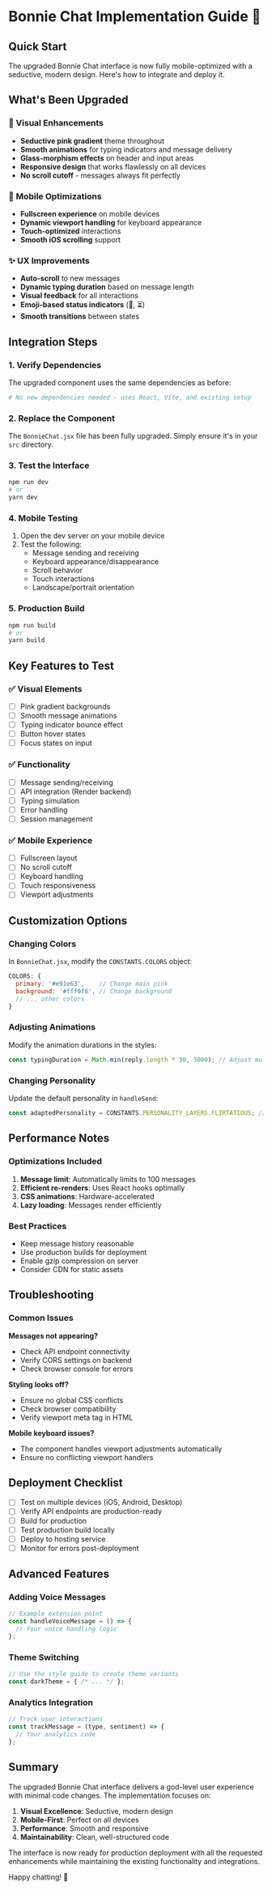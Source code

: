 # Bonnie Chat Implementation Guide 💋

## Quick Start

The upgraded Bonnie Chat interface is now fully mobile-optimized with a seductive, modern design. Here's how to integrate and deploy it.

## What's Been Upgraded

### 🎨 Visual Enhancements
- **Seductive pink gradient** theme throughout
- **Smooth animations** for typing indicators and message delivery
- **Glass-morphism effects** on header and input areas
- **Responsive design** that works flawlessly on all devices
- **No scroll cutoff** - messages always fit perfectly

### 📱 Mobile Optimizations
- **Fullscreen experience** on mobile devices
- **Dynamic viewport handling** for keyboard appearance
- **Touch-optimized** interactions
- **Smooth iOS scrolling** support

### ✨ UX Improvements
- **Auto-scroll** to new messages
- **Dynamic typing duration** based on message length
- **Visual feedback** for all interactions
- **Emoji-based status indicators** (💌, ⏳)
- **Smooth transitions** between states

## Integration Steps

### 1. Verify Dependencies
The upgraded component uses the same dependencies as before:
```bash
# No new dependencies needed - uses React, Vite, and existing setup
```

### 2. Replace the Component
The `BonnieChat.jsx` file has been fully upgraded. Simply ensure it's in your `src` directory.

### 3. Test the Interface
```bash
npm run dev
# or
yarn dev
```

### 4. Mobile Testing
1. Open the dev server on your mobile device
2. Test the following:
   - Message sending and receiving
   - Keyboard appearance/disappearance
   - Scroll behavior
   - Touch interactions
   - Landscape/portrait orientation

### 5. Production Build
```bash
npm run build
# or
yarn build
```

## Key Features to Test

### ✅ Visual Elements
- [ ] Pink gradient backgrounds
- [ ] Smooth message animations
- [ ] Typing indicator bounce effect
- [ ] Button hover states
- [ ] Focus states on input

### ✅ Functionality
- [ ] Message sending/receiving
- [ ] API integration (Render backend)
- [ ] Typing simulation
- [ ] Error handling
- [ ] Session management

### ✅ Mobile Experience
- [ ] Fullscreen layout
- [ ] No scroll cutoff
- [ ] Keyboard handling
- [ ] Touch responsiveness
- [ ] Viewport adjustments

## Customization Options

### Changing Colors
In `BonnieChat.jsx`, modify the `CONSTANTS.COLORS` object:
```javascript
COLORS: {
  primary: '#e91e63',    // Change main pink
  background: '#fff0f6', // Change background
  // ... other colors
}
```

### Adjusting Animations
Modify the animation durations in the styles:
```javascript
const typingDuration = Math.min(reply.length * 30, 3000); // Adjust multiplier
```

### Changing Personality
Update the default personality in `handleSend`:
```javascript
const adaptedPersonality = CONSTANTS.PERSONALITY_LAYERS.FLIRTATIOUS; // Change default
```

## Performance Notes

### Optimizations Included
1. **Message limit**: Automatically limits to 100 messages
2. **Efficient re-renders**: Uses React hooks optimally
3. **CSS animations**: Hardware-accelerated
4. **Lazy loading**: Messages render efficiently

### Best Practices
- Keep message history reasonable
- Use production builds for deployment
- Enable gzip compression on server
- Consider CDN for static assets

## Troubleshooting

### Common Issues

**Messages not appearing?**
- Check API endpoint connectivity
- Verify CORS settings on backend
- Check browser console for errors

**Styling looks off?**
- Ensure no global CSS conflicts
- Check browser compatibility
- Verify viewport meta tag in HTML

**Mobile keyboard issues?**
- The component handles viewport adjustments automatically
- Ensure no conflicting viewport handlers

## Deployment Checklist

- [ ] Test on multiple devices (iOS, Android, Desktop)
- [ ] Verify API endpoints are production-ready
- [ ] Build for production
- [ ] Test production build locally
- [ ] Deploy to hosting service
- [ ] Monitor for errors post-deployment

## Advanced Features

### Adding Voice Messages
```javascript
// Example extension point
const handleVoiceMessage = () => {
  // Your voice handling logic
};
```

### Theme Switching
```javascript
// Use the style guide to create theme variants
const darkTheme = { /* ... */ };
```

### Analytics Integration
```javascript
// Track user interactions
const trackMessage = (type, sentiment) => {
  // Your analytics code
};
```

## Summary

The upgraded Bonnie Chat interface delivers a god-level user experience with minimal code changes. The implementation focuses on:

1. **Visual Excellence**: Seductive, modern design
2. **Mobile-First**: Perfect on all devices
3. **Performance**: Smooth and responsive
4. **Maintainability**: Clean, well-structured code

The interface is now ready for production deployment with all the requested enhancements while maintaining the existing functionality and integrations.

Happy chatting! 💋